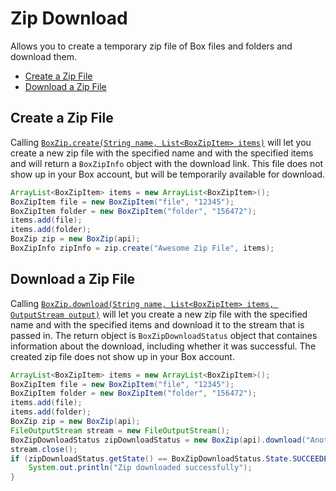 Zip Download
======

Allows you to create a temporary zip file of Box files and folders and download them.

<!-- START doctoc generated TOC please keep comment here to allow auto update -->
<!-- DON'T EDIT THIS SECTION, INSTEAD RE-RUN doctoc TO UPDATE -->


- [Create a Zip File](#create-a-zip-file)
- [Download a Zip File](#download-a-zip-file)

<!-- END doctoc generated TOC please keep comment here to allow auto update -->

Create a Zip File
---------------

Calling [`BoxZip.create(String name, List<BoxZipItem> items)`][create-a-zip-file] will let you create a new zip file with the specified name and 
with the specified items and will return a `BoxZipInfo` object with the download link. This file does not show up in your Box account, but will be temporarily 
available for download.

```java
ArrayList<BoxZipItem> items = new ArrayList<BoxZipItem>();
BoxZipItem file = new BoxZipItem("file", "12345");
BoxZipItem folder = new BoxZipItem("folder", "156472");
items.add(file);
items.add(folder);
BoxZip zip = new BoxZip(api);
BoxZipInfo zipInfo = zip.create("Awesome Zip File", items);
```

[create-a-zip-file]: http://opensource.box.com/box-java-sdk/javadoc/com/box/sdk/BoxZip.html

Download a Zip File
------------

Calling [`BoxZip.download(String name, List<BoxZipItem> items, OutputStream output)`][download-a-zip-file] will let you create a new zip file 
with the specified name and with the specified items and download it to the stream that is passed in. The return object is `BoxZipDownloadStatus` 
object that containes information about the download, including whether it was successful. The created zip file does not show up in your Box account.

```java
ArrayList<BoxZipItem> items = new ArrayList<BoxZipItem>();
BoxZipItem file = new BoxZipItem("file", "12345");
BoxZipItem folder = new BoxZipItem("folder", "156472");
items.add(file);
items.add(folder);
BoxZip zip = new BoxZip(api);
FileOutputStream stream = new FileOutputStream();
BoxZipDownloadStatus zipDownloadStatus = new BoxZip(api).download("Another Awesome Zip File", items, stream);
stream.close();
if (zipDownloadStatus.getState() == BoxZipDownloadStatus.State.SUCCEEDED) {
    System.out.println("Zip downloaded successfully");
}
```

[download-a-zip-file]: http://opensource.box.com/box-java-sdk/javadoc/com/box/sdk/BoxZip.html
